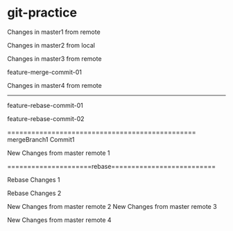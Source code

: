 # git-practice

Changes in master1 from remote

Changes in master2 from local

Changes in master3 from remote


feature-merge-commit-01

Changes in master4 from remote



---------
feature-rebase-commit-01

feature-rebase-commit-02

===============================================
mergeBranch1 Commit1

New Changes from master remote 1

=====================rebase==========================

Rebase Changes 1

Rebase Changes 2

New Changes from master remote 2
New Changes from master remote 3

New Changes from master remote 4
